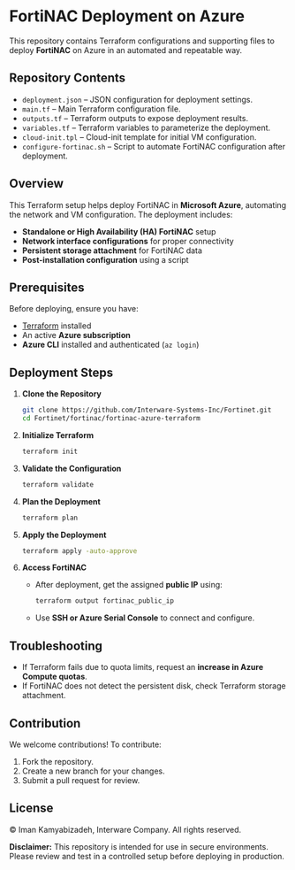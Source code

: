 # FortiNAC Deployment on Azure

This repository contains Terraform configurations and supporting files to deploy **FortiNAC** on Azure in an automated and repeatable way.

## Repository Contents

- `deployment.json` – JSON configuration for deployment settings.
- `main.tf` – Main Terraform configuration file.
- `outputs.tf` – Terraform outputs to expose deployment results.
- `variables.tf` – Terraform variables to parameterize the deployment.
- `cloud-init.tpl` – Cloud-init template for initial VM configuration.
- `configure-fortinac.sh` – Script to automate FortiNAC configuration after deployment.

## Overview

This Terraform setup helps deploy FortiNAC in **Microsoft Azure**, automating the network and VM configuration. The deployment includes:

- **Standalone or High Availability (HA) FortiNAC** setup
- **Network interface configurations** for proper connectivity
- **Persistent storage attachment** for FortiNAC data
- **Post-installation configuration** using a script

## Prerequisites

Before deploying, ensure you have:

- [Terraform](https://www.terraform.io/downloads.html) installed
- An active **Azure subscription**
- **Azure CLI** installed and authenticated (`az login`)

## Deployment Steps

1. **Clone the Repository**

   ```bash
   git clone https://github.com/Interware-Systems-Inc/Fortinet.git
   cd Fortinet/fortinac/fortinac-azure-terraform
   ```

2. **Initialize Terraform**

   ```bash
   terraform init
   ```

3. **Validate the Configuration**

   ```bash
   terraform validate
   ```

4. **Plan the Deployment**

   ```bash
   terraform plan
   ```

5. **Apply the Deployment**

   ```bash
   terraform apply -auto-approve
   ```

6. **Access FortiNAC**

   - After deployment, get the assigned **public IP** using:
     ```bash
     terraform output fortinac_public_ip
     ```
   - Use **SSH or Azure Serial Console** to connect and configure.

## Troubleshooting

- If Terraform fails due to quota limits, request an **increase in Azure Compute quotas**.
- If FortiNAC does not detect the persistent disk, check Terraform storage attachment.

## Contribution

We welcome contributions! To contribute:

1. Fork the repository.
2. Create a new branch for your changes.
3. Submit a pull request for review.

## License

© Iman Kamyabizadeh, Interware Company. All rights reserved.

**Disclaimer:** This repository is intended for use in secure environments. Please review and test in a controlled setup before deploying in production.
